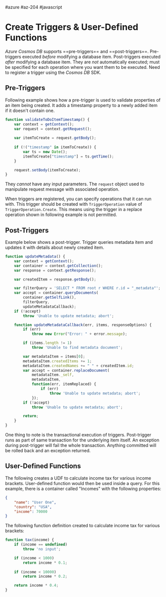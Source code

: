 #azure #az-204 #javascript 

# Create Triggers & User-Defined Functions
*Azure Cosmos DB* supports ==pre-triggers== and ==post-triggers==.
Pre-triggers executed *before* modifying a database item.
Post-triggers executed *after* modifying a database item.
They are *not* automatically executed; must be specified for each operation where you want them to be executed.
Need to register a trigger using the *Cosmos DB* SDK.

## Pre-Triggers
Following example shows how a pre-trigger is used to validate properties of an item being created.
It adds a timestamp property to a newly added item if it doesn't contain one.
```js
function validateToDoItemTimestamp() {
	var context = getContext();
	var request = context.getRequest();
	
	var itemToCreate = request.getBody();
	
	if (!("timestamp" in itemToCreate)) {
		var ts = new Date();
		itemToCreate["timestamp"] = ts.getTime();
	}

	request.setBody(itemToCreate);
}
```

They *cannot* have any input parameters.
The `request` object used to manipulate request message with associated operation.

When triggers are registered, you can specify operations that it can run with.
This trigger should be created with `TriggerOperation` value of `TriggerOperation.Create`.
This means using the trigger in a replace operation shown in following example is not permitted.

## Post-Triggers
Example below shows a post-trigger.
Trigger queries metadata item and updates it with details about newly created item.
```js
function updateMetadata() {
	var context = getContext();
	var container = context.getCollection();
	var response = context.getResponse();

	var createdItem = response.getBody();

	var filterQuery = 'SELECT * FROM root r WHERE r.id = "_metadata"';
	var accept = container.queryDocuments(
		container.getSelfLink(),
		filterQuery,
		updateMetadataCallback);
	if (!accept)
		throw 'Unable to update metadata; abort';

	function updateMetadataCallback(err, items, responseOptions) {
		if (err)
			throw new Error("Error: " + error.message);

		if (items.length != 1)
			throw 'Unable to find metadata document';

		var metadataItem = items[0];
		metadataItem.createdItems += 1;
		metadataItem.createdNames += " " + createdItem.id;
		var accept = container.replaceDocument(
			metadataItem._self,
			metadataItem,
			function(err, itemReplaced) {
				if (err)
					throw 'Unable to update metadata; abort';
			});
		if (!accept)
			throw 'Unable to update metadata; abort';

		return;
	}
}
```

One thing to note is the transactional execution of triggers.
Post-trigger runs as part of same transaction for the underlying item itself.
An exception during post-trigger will fail the whole transaction.
Anything committed will be rolled back and an exception returned.

## User-Defined Functions
The following creates a UDF to calculate income tax for various income brackets.
User-defined function would then be used inside a query.
For this example, there is a container called "Incomes" with the following properties:
```json
{
	"name": "User One",
	"country": "USA",
	"income": 70000
}
```

The following function definition created to calculate income tax for various brackets:
```js
function tax(income) {
	if (income == undefined)
		throw 'no input';

	if (income < 1000)
		return income * 0.1;
		
	if (income < 10000)
		return income * 0.2;

	return income * 0.4;
}
```